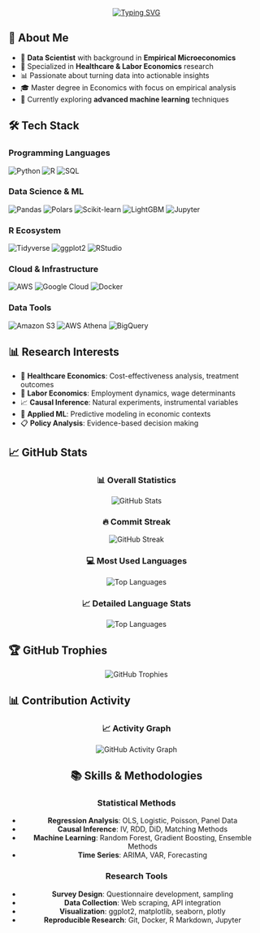 
<div align="center">
  
[![Typing SVG](https://readme-typing-svg.herokuapp.com?font=Fira+Code&pause=1000&color=2F81F7&center=true&vCenter=true&width=500&lines=Hi+there!;Data+Scientist;Empirical+Microeconomist;Always+exploring+data+insights)](https://git.io/typing-svg)

</div>

## 🚀 About Me

- 🔬 **Data Scientist** with background in **Empirical Microeconomics**
- 🏥 Specialized in **Healthcare & Labor Economics** research
- 📊 Passionate about turning data into actionable insights
- 🎓 Master degree in Economics with focus on empirical analysis
- 🌱 Currently exploring **advanced machine learning** techniques

## 🛠️ Tech Stack

### Programming Languages
![Python](https://img.shields.io/badge/Python-3776AB?style=for-the-badge&logo=python&logoColor=white)
![R](https://img.shields.io/badge/R-276DC3?style=for-the-badge&logo=r&logoColor=white)
![SQL](https://img.shields.io/badge/SQL-336791?style=for-the-badge&logo=postgresql&logoColor=white)

### Data Science & ML
![Pandas](https://img.shields.io/badge/Pandas-150458?style=for-the-badge&logo=pandas&logoColor=white)
![Polars](https://img.shields.io/badge/Polars-CD792C?style=for-the-badge&logo=polars&logoColor=white)
![Scikit-learn](https://img.shields.io/badge/Scikit--learn-F7931E?style=for-the-badge&logo=scikit-learn&logoColor=white)
![LightGBM](https://img.shields.io/badge/LightGBM-02569B?style=for-the-badge&logo=microsoft&logoColor=white)
![Jupyter](https://img.shields.io/badge/Jupyter-F37626?style=for-the-badge&logo=jupyter&logoColor=white)

### R Ecosystem
![Tidyverse](https://img.shields.io/badge/Tidyverse-1A162D?style=for-the-badge&logo=tidyverse&logoColor=white)
![ggplot2](https://img.shields.io/badge/ggplot2-FF6F00?style=for-the-badge&logo=r&logoColor=white)
![RStudio](https://img.shields.io/badge/RStudio-75AADB?style=for-the-badge&logo=rstudio&logoColor=white)

### Cloud & Infrastructure
![AWS](https://img.shields.io/badge/AWS-232F3E?style=for-the-badge&logo=amazon-aws&logoColor=white)
![Google Cloud](https://img.shields.io/badge/Google_Cloud-4285F4?style=for-the-badge&logo=google-cloud&logoColor=white)
![Docker](https://img.shields.io/badge/Docker-2496ED?style=for-the-badge&logo=docker&logoColor=white)

### Data Tools
![Amazon S3](https://img.shields.io/badge/Amazon_S3-569A31?style=for-the-badge&logo=amazon-s3&logoColor=white)
![AWS Athena](https://img.shields.io/badge/AWS_Athena-FF9900?style=for-the-badge&logo=amazon-aws&logoColor=white)
![BigQuery](https://img.shields.io/badge/BigQuery-4285F4?style=for-the-badge&logo=google-cloud&logoColor=white)

## 📊 Research Interests

- 🏥 **Healthcare Economics**: Cost-effectiveness analysis, treatment outcomes
- 👷 **Labor Economics**: Employment dynamics, wage determinants
- 📈 **Causal Inference**: Natural experiments, instrumental variables
- 🤖 **Applied ML**: Predictive modeling in economic contexts
- 📋 **Policy Analysis**: Evidence-based decision making

## 📈 GitHub Stats

<div align="center">

### 📊 Overall Statistics
![GitHub Stats](https://github-readme-stats.vercel.app/api?username=kigasudayooo&show_icons=true&theme=tokyonight&hide_border=true&count_private=true&include_all_commits=true)

### 🔥 Commit Streak
![GitHub Streak](https://github-readme-streak-stats.herokuapp.com/?user=kigasudayooo&theme=tokyonight&hide_border=true)

### 💻 Most Used Languages
![Top Languages](https://github-readme-stats.vercel.app/api/top-langs/?username=kigasudayooo&layout=compact&theme=tokyonight&hide_border=true&langs_count=10)

### 📈 Detailed Language Stats
![Top Languages](https://github-readme-stats.vercel.app/api/top-langs/?username=kigasudayooo&theme=tokyonight&hide_border=true&layout=donut-vertical&langs_count=8)

</div>

## 🏆 GitHub Trophies

<div align="center">
  
![GitHub Trophies](https://github-profile-trophy.vercel.app/?username=kigasudayooo&theme=tokyonight&no-frame=true&no-bg=false&margin-w=4&column=4)

</div>

## 📊 Contribution Activity

<div align="center">

### 📈 Activity Graph
![GitHub Activity Graph](https://github-readme-activity-graph.vercel.app/graph?username=kigasudayooo&theme=tokyo-night&hide_border=true&custom_title=Contribution%20Activity)




## 📚 Skills & Methodologies

### Statistical Methods
- **Regression Analysis**: OLS, Logistic, Poisson, Panel Data
- **Causal Inference**: IV, RDD, DiD, Matching Methods
- **Machine Learning**: Random Forest, Gradient Boosting, Ensemble Methods
- **Time Series**: ARIMA, VAR, Forecasting

### Research Tools
- **Survey Design**: Questionnaire development, sampling
- **Data Collection**: Web scraping, API integration
- **Visualization**: ggplot2, matplotlib, seaborn, plotly
- **Reproducible Research**: Git, Docker, R Markdown, Jupyter
